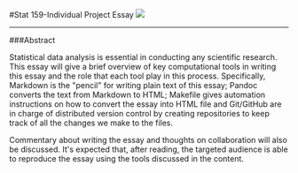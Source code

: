 

#Stat 159-Individual Project Essay
 ![](../images/stat159-logo.png)   
 

----------


###Abstract
	
Statistical data analysis is essential in conducting any scientific research. This essay will give a brief overview of key computational tools in writing this essay and the role that each tool play in this process. Specifically, Markdown is the "pencil" for writing plain text of this essay; Pandoc converts the text from Markdown to HTML; Makefile gives automation instructions on how to convert the essay into HTML file and Git/GitHub are in charge of distributed version control by creating repositories to keep track of all the changes we make to the files.
	
Commentary about writing the essay and thoughts on collaboration will also be discussed. It's expected that, after reading, the targeted audience is able to reproduce the essay using the tools discussed in the content.
        
